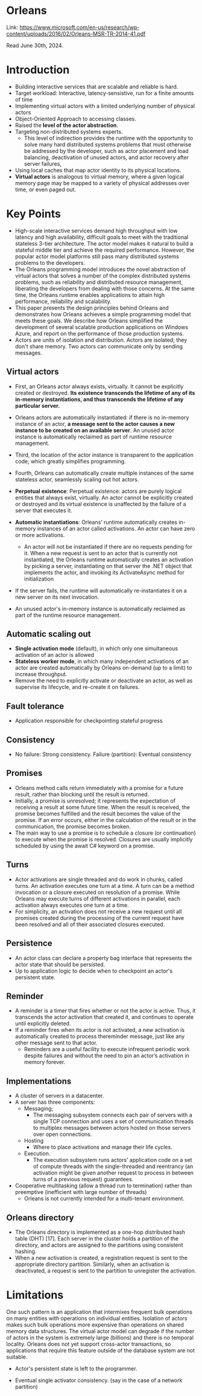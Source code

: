 # Orleans

Link: https://www.microsoft.com/en-us/research/wp-content/uploads/2016/02/Orleans-MSR-TR-2014-41.pdf

Read June 30th, 2024.

# Introduction
* Building interactive services that are scalable and reliable is hard.
* Target workload: Interactive, latency-sensistive, run for a finite amounts of time
* Implementing virtual actors with a limited underlying number of physical actors
* Object-Oriented Approach to accessing classes.
* Raised the **level of the actor abstraction**.
* Targeting non-distributed systems experts. 
  * This level of indirection provides the runtime with the opportunity to solve many hard distributed systems problems that must otherwise be addressed by the developer, such as actor placement and load balancing, deactivation of unused actors, and actor recovery after server failures,
* Using local caches that map actor identity to its physical locations.
* **Virtual actors** is analogous to virtual memory, where a given logical memory page may be mapped to a variety of physical addresses over time, or even paged out. 
  
# Key Points

* High-scale interactive services demand high throughput with low latency and high availability, difficult goals to meet with the traditional stateless 3-tier architecture. The actor model makes it natural to build a stateful middle tier and achieve the required performance. However, the popular actor model platforms still pass many distributed systems problems to the developers.
* The Orleans programming model introduces the novel abstraction of virtual actors that solves a number of the complex distributed systems problems, such as reliability and distributed resource management, liberating the developers from dealing with those concerns. At the same time, the Orleans runtime enables applications to attain high performance, reliability and scalability.
* This paper presents the design principles behind Orleans and demonstrates how Orleans achieves a simple programming model that meets these goals. We describe how Orleans simplified the development of several scalable production applications on Windows Azure, and report on the performance of those production systems.
* Actors are units of isolation and distribution. Actors are isolated; they don't share memory. Two actors can communicate only by sending messages. 

## Virtual actors

* First, an Orleans actor always exists, virtually. It cannot be explicitly created or destroyed. **Its existence transcends the lifetime of any of its in-memory instantiations, and thus transcends the lifetime of any particular server.**
* Orleans actors are automatically instantiated: if there is no in-memory instance of an actor, **a message sent to the actor causes a new instance to be created on an available server**. An unused actor instance is automatically reclaimed as part of runtime resource management. 
* Third, the location of the actor instance is transparent to the application code, which greatly simplifies programming.
* Fourth, Orleans can automatically create multiple instances of the same stateless actor, seamlessly scaling out hot actors.

* **Perpetual existence**: Perpetual existence: actors are purely logical entities that always exist, virtually. An actor cannot be explicitly created or destroyed and its virtual existence is unaffected by the failure of a server that executes it.

* **Automatic instantiations**: Orleans’ runtime automatically creates in-memory instances of an actor called activations. An actor can have zero or more activations. 
  * An actor will not be instantiated if there are no requests pending for it. When a new request is sent to an actor that is currently not instantiated, the Orleans runtime automatically creates an activation by picking a server, instantiating on that server the .NET object that implements the actor, and invoking its ActivateAsync method for initialization
* If the server fails, the runtime will automatically re-instantiates it on a new server on its next invocation. 
* An unused actor's in-memory instance is automatically reclaimed as part of the runtime resource management. 

## Automatic scaling out

* **Single activation mode** (default), in which only one simultaneous activation of an actor is allowed
* **Stateless worker mode**, in which many independent activations of an actor are created automatically by Orleans on-demand (up to a limit) to increase throughput. 
* Remove the need to explicitly activate or deactivate an actor, as well as supervise its lifecycle, and re-create it on failures.

## Fault tolerance

* Application responsible for checkpointing stateful progress

## Consistency

* No failure: Strong consistency. Failure (partition): Eventual consistency

## Promises

* Orleans method calls return immediately with a promise for a future result, rather than blocking until the result is returned.
* Initially, a promise is unresolved; it represents the expectation of receiving a result at some future time. When the result is received, the promise becomes fulfilled and the result becomes the value of the promise. If an error occurs, either in the calculation of the result or in the communication, the promise becomes broken.
* The main way to use a promise is to schedule a closure (or continuation) to execute when the promise is resolved. Closures are usually implicitly scheduled by using the await C# keyword on a promise.

## Turns

* Actor activations are single threaded and do work in chunks, called turns. An activation executes one turn at a time. A turn can be a method invocation or a closure executed on resolution of a promise. While Orleans may execute turns of different activations in parallel, each activation always executes one turn at a time.
* For simplicity, an activation does not receive a new request until all promises created during the processing of the current request have been resolved and all of their associated closures executed.

## Persistence

* An actor class can declare a property bag interface that represents the actor state that should be persisted. 
* Up to application logic to decide when to checkpoint an actor's persistent state. 

## Reminder

* A reminder is a timer that fires whether or not the actor is active. Thus, it transcends the actor activation that created it, and continues to operate until explicitly deleted. 
* If a reminder fires when its actor is not activated, a new activation is automatically created to process thereminder message, just like any other message sent to that actor.
  * Reminders are a useful facility to execute infrequent periodic work despite failures and without the need to pin an actor’s activation in memory forever.

## Implementations

* A cluster of servers in a datacenter.
* A server has three components:
  * Messaging;
    * The messaging subsystem connects each pair of servers with a single TCP connection and uses a set of communication threads to multiplex messages between actors hosted on those servers over open connections.
  * Hosting
    * Where to place activations and manage their life cycles.
  * Execution.
    * The execution subsystem runs actors’ application code on a set of compute threads with the single-threaded and reentrancy (an activation might be given another request to process in between turns of a previous request) guarantees.
* Cooperative multitasking (allow a thread run to termination) rather than preemptive (inefficient with large number of threads)
  * Orleans is not currently intended for a multi-tenant environment. 

## Orleans directory
* The Orleans directory is implemented as a one-hop distributed hash table (DHT) [17]. Each server in the cluster holds a partition of the directory, and actors are assigned to the partitions using consistent hashing.
* When a new activation is created, a registration request is sent to the appropriate directory partition. Similarly, when an activation is deactivated, a request is sent to the partition to unregister the activation.

# Limitations

One such pattern is an application that intermixes frequent bulk operations on many entities with operations on individual entities. Isolation of actors makes such bulk operations more expensive than operations on shared memory data structures. The virtual actor model can degrade if the number of actors in the system is extremely large (billions) and there is no temporal locality. Orleans does not yet support cross-actor transactions, so applications that require this feature outside of the database system are not suitable.

* Actor's persistent state is left to the programmer. 

* Eventual single activator consistency. (say in the case of a network partition)